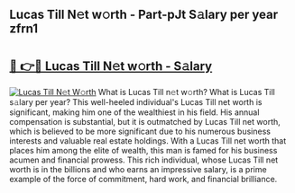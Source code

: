 ## Lucas Till N𝚎t w𝚘rth - Part-pJt S𝚊lary per year zfrn1

# <h2><a href="http://gc468b.nevu.top/?p=Lucas+Till">🔗 👉🔴 Lucas Till N𝚎t w𝚘rth - S𝚊lary</a></h2>

[![Lucas Till N𝚎t W𝚘rth](https://i.imgur.com/Oavwk0R.jpeg)](http://gc468b.nevu.top/?p=Lucas+Till)
What is Lucas Till n𝚎t w𝚘rth? What is Lucas Till s𝚊lary per year?
This well-heeled individual's Lucas Till net worth is significant, making him one of the wealthiest in his field. His annual compensation is substantial, but it is outmatched by Lucas Till net worth, which is believed to be more significant due to his numerous business interests and valuable real estate holdings. With a Lucas Till net worth that places him among the elite of wealth, this man is famed for his business acumen and financial prowess. This rich individual, whose Lucas Till net worth is in the billions and who earns an impressive salary, is a prime example of the force of commitment, hard work, and financial brilliance.
